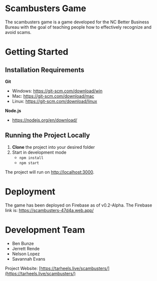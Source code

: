 # Scambusters Game

The scambusters game is a game developed for the NC Better Business Bureau with the goal of teaching people how to effectively recognize and avoid scams.

# Getting Started

## Installation Requirements

**Git** 
* Windows: https://git-scm.com/download/win
* Mac: https://git-scm.com/download/mac
* Linux: https://git-scm.com/download/linux

**Node.js**
* https://nodejs.org/en/download/

## Running the Project Locally

1. **Clone** the project into your desired folder
2. Start in development mode
    * `npm install`
    * `npm start`

The project will run on [http://localhost:3000](http://localhost:3000).

# Deployment

The game has been deployed on Firebase as of v0.2-Alpha. The Firebase link is: https://scambusters-47d4a.web.app/

# Development Team

* Ben Bunze
* Jerrett Rende
* Nelson Lopez
* Savannah Evans


Project Website: [https://tarheels.live/scambusters/](https://tarheels.live/scambusters/)
